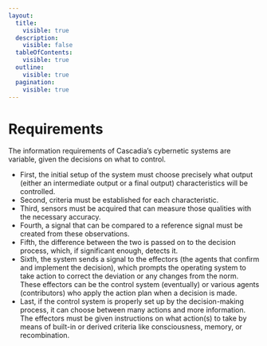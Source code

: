 ```yaml
---
layout:
  title:
    visible: true
  description:
    visible: false
  tableOfContents:
    visible: true
  outline:
    visible: true
  pagination:
    visible: true
---
```


# Requirements

The information requirements of Cascadia’s cybernetic systems are variable, given the decisions on what to control.&#x20;

* First, the initial setup of the system must choose precisely what output (either an intermediate output or a final output) characteristics will be controlled.
* Second, criteria must be established for each characteristic.
* Third, sensors must be acquired that can measure those qualities with the necessary accuracy.
* Fourth, a signal that can be compared to a reference signal must be created from these observations.
* Fifth, the difference between the two is passed on to the decision process, which, if significant enough, detects it.
* Sixth, the system sends a signal to the effectors (the agents that confirm and implement the decision), which prompts the operating system to take action to correct the deviation or any changes from the norm.  These effectors can be the control system (eventually) or various agents (contributors) who apply the action plan when a decision is made.
* Last, if the control system is properly set up by the decision-making process, it can choose between many actions and more information. The effectors must be given instructions on what action(s) to take by means of built-in or derived criteria like consciousness, memory, or recombination.&#x20;

